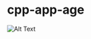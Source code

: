 # cpp-app-age
![Alt Text](https://cdn.discordapp.com/attachments/1116892701493829632/1172187441906585710/image.png?ex=655f67a0&is=654cf2a0&hm=14cb3ea56a16f100c2edba006fa425205db351417a60e012838ac1e59f34510e&)
